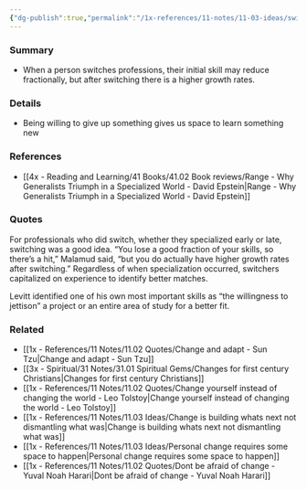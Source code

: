 ```yaml
---
{"dg-publish":true,"permalink":"/1x-references/11-notes/11-03-ideas/switching-trades-or-specialities-has-a-clear-benefit/","title":"Switching trades or specialities has a clear benefit","created":"2024-02-10T19:28:13.269+03:00","updated":"2024-02-14T20:18:23.194+03:00"}
---
```



### Summary
- When a person switches professions, their initial skill may reduce fractionally, but after switching there is a higher growth rates.

### Details
- Being willing to give up something gives us space to learn something new

### References
- [[4x - Reading and Learning/41 Books/41.02 Book reviews/Range - Why Generalists Triumph in a Specialized World - David Epstein\|Range - Why Generalists Triumph in a Specialized World - David Epstein]]

### Quotes
For professionals who did switch, whether they specialized early or late, switching was a good idea. “You lose a good fraction of your skills, so there’s a hit,” Malamud said, “but you do actually have higher growth rates after switching.” Regardless of when specialization occurred, switchers capitalized on experience to identify better matches.

Levitt identified one of his own most important skills as “the willingness to jettison” a project or an entire area of study for a better fit.

### Related
- [[1x - References/11 Notes/11.02 Quotes/Change and adapt - Sun Tzu\|Change and adapt - Sun Tzu]]
- [[3x - Spiritual/31 Notes/31.01 Spiritual Gems/Changes for first century Christians\|Changes for first century Christians]]
- [[1x - References/11 Notes/11.02 Quotes/Change yourself instead of changing the world - Leo Tolstoy\|Change yourself instead of changing the world - Leo Tolstoy]]
- [[1x - References/11 Notes/11.03 Ideas/Change is building whats next not dismantling what was\|Change is building whats next not dismantling what was]]
- [[1x - References/11 Notes/11.03 Ideas/Personal change requires some space to happen\|Personal change requires some space to happen]]
- [[1x - References/11 Notes/11.02 Quotes/Dont be afraid of change - Yuval Noah Harari\|Dont be afraid of change - Yuval Noah Harari]]